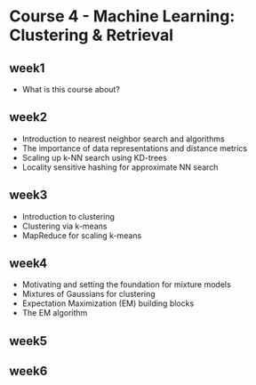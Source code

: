# Course 4 - Machine Learning: Clustering & Retrieval

## week1
* What is this course about?

## week2
* Introduction to nearest neighbor search and algorithms
* The importance of data representations and distance metrics
* Scaling up k-NN search using KD-trees
* Locality sensitive hashing for approximate NN search

## week3
* Introduction to clustering
* Clustering via k-means
* MapReduce for scaling k-means

## week4
* Motivating and setting the foundation for mixture models
* Mixtures of Gaussians for clustering
* Expectation Maximization (EM) building blocks
* The EM algorithm

## week5

## week6
